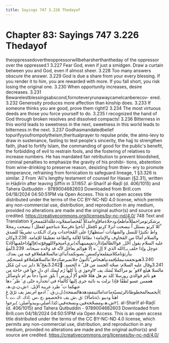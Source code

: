```yaml
---
title: Sayings 747 3.226 Thedayof
---
```

# Chapter 83: Sayings 747 3.226 Thedayof
theoppressedovertheoppressorwillbeharsherthantheday of the oppressor
over the oppressed.1 3.227 Fear God, even if just a smidgen. Draw a
curtain between you and God, even if almost sheer. 3.228 Too many
answers obscure the answer. 3.229 God is due a share from your every
blessing. If you render it to him, you are rewarded with more. If you
fall short, you risk losing the original one. 3.230 When opportunity
increases, desire decreases. 3.231
Bewarelestblessingsabscond,fornoteveryrunawaycamelcanberecov- ered.
3.232 Generosity produces more affection than kinship does. 3.233 If
someone thinks you are good, prove them right!2 3.234 The most virtuous
deeds are those you force yourself to do. 3.235 I recognized the hand of
God through broken resolves and dissolved compacts! 3.236 Bitterness in
this world leads to sweetness in the next, sweetness in this world leads
to bitterness in the next. 3.237 Godhasmandatedbelief
topurifyyoufrompolytheism,theritualprayer to repulse pride, the
alms-levy to draw in sustenance, fasting to test people's sincerity, the
hajj to strengthen faith, jihad to fortify Islam, the commanding of good
for the public's benefit, the forbidding of evil to restrain fools, and
the fostering of relatives to increase numbers. He has mandated fair
retribution to prevent bloodshed, criminal penalties to emphasize the
gravity of his prohibi- tions, abstention from wine-drinking to preserve
reason, desisting from thiev- ery to promote temperance, refraining from
fornication to safeguard lineage, 1 §3.326 is similar. 2 From ʿAlī's
lengthy testament of counsel for Ḥasan (§2.31), written in Ḥāḍirīn after
leaving Ṣiffīn in 37/657. al-Sharīf al-Raḍī (d. 406/1015) and Tahera
Qutbuddin - 9789004682603 Downloaded from Brill.com 04/18/2024
04:50:51PM via Open Access. This is an open access title distributed
under the terms of the CC BY-NC-ND 4.0 license, which permits any
non-commercial use, distribution, and reproduction in any medium,
provided no alterations are made and the original author(s) and source
are credited. https://creativecommons.org/licenses/by-nc-nd/4.0/ 748
Text and Translation برشكرتومراحمللاًماظعإدودحلاةماقإوءامدللاً
نْقَحصاصقلاوددعللةامْنَممحرلا ِّللا كرتو بسنلل اً نيصحت انزلا كرتو ةّفِعلل
اًباجيإ ةقرسلا ةبناجمو لقعلل اً نيصحت رمخلا واط تكثيرًا للنسل والشهادات
ٱستظهارًا على المُجاحدات وترك الـكذب تشريفًا للصدق والسلام أمانًا من المَخاوف
والإمامة١ نظامًا للأمّة والطاعة تعظيمًا للإمامة. 3.238وكان عليه السلام يقول
أَحْل ِ فواالظالمإذاأردتميمينهبأنّه⟩بريءٌمنحولاللهوقوّته⟨فإنّهإذاحلفبهاكاذبًا
عوجِل وإذا حلف بـ⟩الله الذي لا إل ٰ ه إلّا هو⟨لم يعاجَل لأنّه قد وَحّده
سبحانه. 3.239لَمعُ ينأرثؤتامكلاميفلمعٱوكسفن ّيصونكمدآنبٱاي:مالسلاهيلعلاقو
فيه مِن بعدك. 3.240هنونجفمدنيملنإفمدنياهبحاص ّنألنونُ
جلانمبرضةّدِحلا:مالسلاهيلعلاقو مُستحكِم. 3.241وقال عليه السلام: صحّة الجسد من
قل ّ ة الحسد. 3.242ّيعَخَ ّنلا دايز نب ليَ مُكل مالسلا هيلع لاقو ُ يو مراكملا
بْسَك يف ٢اوحورَ ي نأ كلهأ رُم ليمك اي دلِ جوا في حاجة من هو نائم فوالذي
رورسلا كلذ نم هل هللا قلخو اّلإ اًرورس اً بلق عدوأ دحأ نم ام تاوصألل هعمس
عسو لطفًا فإذا نزلت به نائبة جرى إليها كالماء في ٱنحداره حتّى ي َ طر ُ دها
عنهكما ت ُ طرد غريبة الإبل. ١ش،ن،ي،ھ،
)أيجميعالمخطوطاتالرئيسيّةماعدامالتيتفقدهذهالصفحة(،ل،ز،ق، .ً ادمع ام ٍنمز
يف ترّيُ غ اهنأ ودبيو ،⟨ةنامألا⟩ :ق ،ش يف ةحّحصمو ،چ ،س .اذك :ك ،ت ،آ
٢ش،ھ،ومصحّحةفين،ونسخةفيي:كذا.أصلي،ويبدوأصلن: ⟩يرجوا⟨. al-Sharīf al-Raḍī
(d. 406/1015) and Tahera Qutbuddin - 9789004682603 Downloaded from
Brill.com 04/18/2024 04:50:51PM via Open Access. This is an open access
title distributed under the terms of the CC BY-NC-ND 4.0 license, which
permits any non-commercial use, distribution, and reproduction in any
medium, provided no alterations are made and the original author(s) and
source are credited. https://creativecommons.org/licenses/by-nc-nd/4.0/